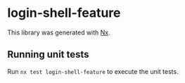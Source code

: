 # login-shell-feature

This library was generated with [Nx](https://nx.dev).

## Running unit tests

Run `nx test login-shell-feature` to execute the unit tests.
